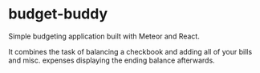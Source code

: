 # budget-buddy

Simple budgeting application built with Meteor and React.  

It combines the task of balancing a checkbook and adding all of your bills and misc. expenses displaying the ending balance afterwards.

